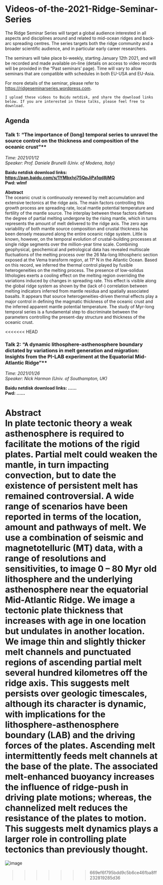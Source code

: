 # Videos-of-the-2021-Ridge-Seminar-Series

The Ridge Seminar Series will target a global audience interested in all aspects and disciplines around and related to mid-ocean ridges and back-arc spreading centres. The series targets both the ridge community and a broader scientific audience, and in particular early career researchers.

The seminars will take place bi-weekly, starting January 12th 2021, and will be recorded and made available on-line (details on access to video records will be provided in the “Past seminars’ page). Time will vary to allow seminars that are compatible with schedules in both EU-USA and EU-Asia.

For more details of the seminar, please refer to https://ridgeseminarseries.wordpress.com.

```I upload these videos to Baidu netdisk, and share the download links below. If you are interested in these talks, please feel free to download.```

## Agenda
### Talk 1: “The importance of (long) temporal series to unravel the source control on the thickness and composition of the oceanic crust”**    
*Time: 2021/01/12*  
*Speaker: Prof. Daniele Brunelli (Univ. of Modena, Italy)*  

**Baidu netdisk download links: https://pan.baidu.com/s/1YMbxIvj75QpJiPa1qd8jMQ**  
**Pwd: wlmf**  

**Abstract**   
The oceanic crust is continuously renewed by melt accumulation and extensive tectonics at the ridge axis. The main factors controlling this growth process are spreading rate, local mantle potential temperature and fertility of the mantle source. The interplay between these factors defines the degree of partial melting undergone by the rising mantle, which in turns represents the amount of melt delivered to the ridge axis. The zero age variability of both mantle source composition and crustal thickness has been densely measured along the entire oceanic ridge system. Little is known, however, on the temporal evolution of crustal-building processes at single ridge segments over the million-year time scale. Combining geophysical, geochemical and petrological data has revealed multiscale fluctuations of the melting process over the 26 Ma-long lithospheric section exposed at the Vema transform region, at 11° N in the Atlantic Ocean. Based on this record, we inferred the thermal control played by fusible heterogeneities on the melting process. The presence of low-solidus lithologies exerts a cooling effect on the melting region overriding the variations induced by changes in spreading rate. This effect is visible along the global ridge system as shown by the (lack of-) correlation between melting indicators inferred from mantle residua and spatially associated basalts. It appears that source heterogeneities-driven thermal effects play a major control in defining the magmatic thickness of the oceanic crust and the inferred apparent mantle potential temperature. The study of Myr-long temporal series is a fundamental step to discriminate between the parameters controlling the present-day structure and thickness of the oceanic crust.  

<<<<<<< HEAD
### Talk 2: “A dynamic lithosphere-asthenosphere boundary dictated by variations in melt generation and migration: Insights from the PI-LAB experiment at the Equatorial Mid-Atlantic Ridge”**    
*Time: 2021/01/26*  
*Speaker: Nick Harmon (Univ. of Southampton, UK)*  

**Baidu netdisk download links: ......**  
**Pwd: ......**  

**Abstract**   
In plate tectonic theory a weak asthenosphere is required to facilitate the motions of the rigid plates. Partial melt could weaken the mantle, in turn impacting convection, but to date the existence of persistent melt has remained controversial. A wide range of scenarios have been reported in terms of the location, amount and pathways of melt. We use a combination of seismic and magnetotelluric (MT) data, with a range of resolutions and sensitivities, to image 0 – 80 Myr old lithosphere and the underlying asthenosphere near the equatorial Mid-Atlantic Ridge. We image a tectonic plate thickness that increases with age in one location but undulates in another location. We image thin and slightly thicker melt channels and punctuated regions of ascending partial melt several hundred kilometres off the ridge axis. This suggests melt persists over geologic timescales, although its character is dynamic, with implications for the lithosphere-asthenosphere boundary (LAB) and the driving forces of the plates. Ascending melt intermittently feeds melt channels at the base of the plate. The associated melt-enhanced buoyancy increases the influence of ridge-push in driving plate motions; whereas, the channelized melt reduces the resistance of the plates to motion. This suggests melt dynamics plays a larger role in controlling plate tectonics than previously thought.
=======
![image](https://github.com/xubo1991/Videos-of-the-2021-Ridge-Seminar-Series/blob/main/Figures/1.png)
>>>>>>> 669ef6f795bdd9c5b6ce46fba8ff232819285d36
